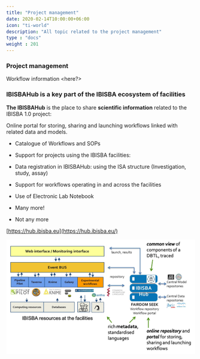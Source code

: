 ```yaml
---
title: "Project management"
date: 2020-02-14T10:00:00+06:00
icon: "ti-world"
description: "All topic related to the project management"
type : "docs"
weight : 201
---
```


### Project management

Workflow information <here?>

### IBISBAHub is a key part of the IBISBA ecosystem of facilities  

**The IBISBAHub** is the place to share **scientific information** related to the IBISBA 1.0 project: 

Online portal for storing, sharing and launching workflows linked with related data and models.  

- Catalogue of Workflows and SOPs

- Support for projects using the IBISBA facilities:

- Data registration in IBISBAHub: using the ISA structure (Investigation, study, assay)

- Support for workflows operating in and across the facilities

- Use of Electronic Lab Notebook

- Many more!

- Not any more



[https://hub.ibisba.eu](https://hub.ibisba.eu/)


![](./images/Concept.png)

